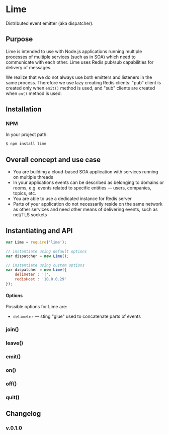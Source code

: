 Lime
====

Distributed event emitter (aka dispatcher).

## Purpose

Lime is intended to use with Node.js applications running multiple processes of multiple services (such as in SOA) which need to communicate with each other. Lime uses Redis pub/sub capabilities for delivery of messages.

We realize that we do not always use both emitters and listeners in the same process. Therefore we use lazy creating Redis clients: "pub" client is created only when `emit()` method is used, and "sub" clients are created when `on()` method is used.

## Installation

### NPM

In your project path:

```javascript
$ npm install lime
```

## Overall concept and use case

*   You are building a cloud-based SOA application with services running on multiple threads
*   In your applications events can be described as belonging to domains or rooms, e.g. events related to specific entities &mdash; users, companies, topics, etc.
*   You are able to use a dedicated instance for Redis server
*   Parts of your application do not necessarily reside on the same network as other services and need other means of delivering events, such as net/TLS sockets

## Instantiating and API

```javascript
var Lime = require('lime');

// instantiate using default options
var dispatcher = new Lime();

// instantiate using custom options
var dispatcher = new Lime({
    delimeter : '|',
    redisHost : '10.0.0.29'
});
```

#### Options

Possible options for Lime are:

*   `delimeter` &mdash; sting "glue" used to concatenate parts of events

### join()

### leave()

### emit()

### on()

### off()

### quit()

## Changelog

### v.0.1.0